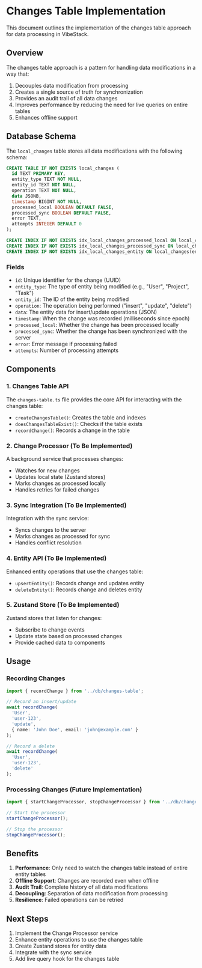 # Changes Table Implementation

This document outlines the implementation of the changes table approach for data processing in VibeStack.

## Overview

The changes table approach is a pattern for handling data modifications in a way that:

1. Decouples data modification from processing
2. Creates a single source of truth for synchronization
3. Provides an audit trail of all data changes
4. Improves performance by reducing the need for live queries on entire tables
5. Enhances offline support

## Database Schema

The `local_changes` table stores all data modifications with the following schema:

```sql
CREATE TABLE IF NOT EXISTS local_changes (
  id TEXT PRIMARY KEY,
  entity_type TEXT NOT NULL,
  entity_id TEXT NOT NULL,
  operation TEXT NOT NULL,
  data JSONB,
  timestamp BIGINT NOT NULL,
  processed_local BOOLEAN DEFAULT FALSE,
  processed_sync BOOLEAN DEFAULT FALSE,
  error TEXT,
  attempts INTEGER DEFAULT 0
);

CREATE INDEX IF NOT EXISTS idx_local_changes_processed_local ON local_changes(processed_local);
CREATE INDEX IF NOT EXISTS idx_local_changes_processed_sync ON local_changes(processed_sync);
CREATE INDEX IF NOT EXISTS idx_local_changes_entity ON local_changes(entity_type, entity_id);
```

### Fields

- `id`: Unique identifier for the change (UUID)
- `entity_type`: The type of entity being modified (e.g., "User", "Project", "Task")
- `entity_id`: The ID of the entity being modified
- `operation`: The operation being performed ("insert", "update", "delete")
- `data`: The entity data for insert/update operations (JSON)
- `timestamp`: When the change was recorded (milliseconds since epoch)
- `processed_local`: Whether the change has been processed locally
- `processed_sync`: Whether the change has been synchronized with the server
- `error`: Error message if processing failed
- `attempts`: Number of processing attempts

## Components

### 1. Changes Table API

The `changes-table.ts` file provides the core API for interacting with the changes table:

- `createChangesTable()`: Creates the table and indexes
- `doesChangesTableExist()`: Checks if the table exists
- `recordChange()`: Records a change in the table

### 2. Change Processor (To Be Implemented)

A background service that processes changes:

- Watches for new changes
- Updates local state (Zustand stores)
- Marks changes as processed locally
- Handles retries for failed changes

### 3. Sync Integration (To Be Implemented)

Integration with the sync service:

- Syncs changes to the server
- Marks changes as processed for sync
- Handles conflict resolution

### 4. Entity API (To Be Implemented)

Enhanced entity operations that use the changes table:

- `upsertEntity()`: Records change and updates entity
- `deleteEntity()`: Records change and deletes entity

### 5. Zustand Store (To Be Implemented)

Zustand stores that listen for changes:

- Subscribe to change events
- Update state based on processed changes
- Provide cached data to components

## Usage

### Recording Changes

```typescript
import { recordChange } from '../db/changes-table';

// Record an insert/update
await recordChange(
  'User',
  'user-123',
  'update',
  { name: 'John Doe', email: 'john@example.com' }
);

// Record a delete
await recordChange(
  'User',
  'user-123',
  'delete'
);
```

### Processing Changes (Future Implementation)

```typescript
import { startChangeProcessor, stopChangeProcessor } from '../db/change-processor';

// Start the processor
startChangeProcessor();

// Stop the processor
stopChangeProcessor();
```

## Benefits

1. **Performance**: Only need to watch the changes table instead of entire entity tables
2. **Offline Support**: Changes are recorded even when offline
3. **Audit Trail**: Complete history of all data modifications
4. **Decoupling**: Separation of data modification from processing
5. **Resilience**: Failed operations can be retried

## Next Steps

1. Implement the Change Processor service
2. Enhance entity operations to use the changes table
3. Create Zustand stores for entity data
4. Integrate with the sync service
5. Add live query hook for the changes table 